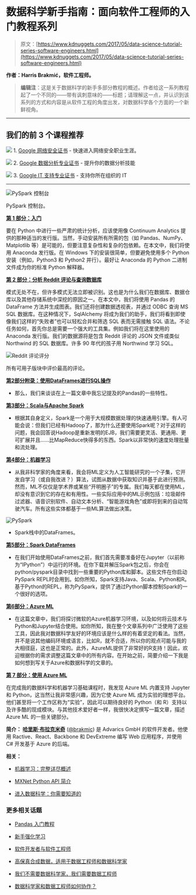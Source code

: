 # 数据科学新手指南：面向软件工程师的入门教程系列

> 原文：[https://www.kdnuggets.com/2017/05/data-science-tutorial-series-software-engineers.html](https://www.kdnuggets.com/2017/05/data-science-tutorial-series-software-engineers.html)

**作者：Harris Brakmić，软件工程师。**

> **编辑注**：这是关于数据科学的新手多部分教程的概述。作者给这一系列教程起了一个不同的——带有讽刺意味的——标题；请理解这一点，并认识到该系列的方式和内容是从软件工程的角度出发，对数据科学各个方面的一个新鲜视角。

* * *

## 我们的前 3 个课程推荐

![](../Images/0244c01ba9267c002ef39d4907e0b8fb.png) 1\. [Google 网络安全证书](https://www.kdnuggets.com/google-cybersecurity) - 快速进入网络安全职业生涯。

![](../Images/e225c49c3c91745821c8c0368bf04711.png) 2\. [Google 数据分析专业证书](https://www.kdnuggets.com/google-data-analytics) - 提升你的数据分析技能

![](../Images/0244c01ba9267c002ef39d4907e0b8fb.png) 3\. [Google IT 支持专业证书](https://www.kdnuggets.com/google-itsupport) - 支持你所在组织的 IT

* * *

![PySpark 控制台](../Images/4ae095edf852180b5162a23294b12e52.png)

PySpark 控制台。

**[第 1 部分：入门](http://blog.brakmic.com/data-science-for-losers/)**

要在 Python 中进行一些严肃的统计分析，应该使用像 Continuum Analytics 提供的那种适当的发行版。当然，手动安装所有所需的包（如 Pandas、NumPy、Matplotlib 等）是可能的，但要注意复杂性和复杂的包依赖。在本文中，我们将使用 Anaconda 发行版。在 Windows 下的安装很简单，但要避免使用多个 Python 安装（例如，Python3 和 Python2 并行）。最好让 Anaconda 的 Python 二进制文件成为你的标准 Python 解释器。

**[第 2 部分：分析 Reddit 评论与查询数据库](http://blog.brakmic.com/data-science-for-losers-part-2/)**

模式无处不在，但许多模式无法立即被识别。这也是为什么我们在数据库、数据仓库以及其他存储系统中深挖的原因之一。在本文中，我们将使用 Pandas 的 DataFrame 方法并生成图表。我们还将创建数据透视表，并通过 ODBC 查询 MS SQL 数据库。在这种情况下，SqlAlchemy 将成为我们的助手，我们将看到即使像我们这样的“失败者”也可以轻松合并和筛选 SQL 表而无需接触 SQL 语法。不论任务如何，首先你总是需要一个强大的工具集。例如我们将在这里使用的 Anaconda 发行版。我们的数据源将是包含 Reddit 评论的 JSON 文件或类似 Northwind 的 SQL 数据库。许多 90 年代的孩子用 Northwind 学习 SQL。

![Reddit 评论评分](../Images/cee5b84ed2764fddb38d5668cbeb509b.png)

所有可用子版块中评价最高的评论。

**[第2部分附录：使用DataFrames进行SQL操作](http://blog.brakmic.com/data-science-for-losers-part-2-addendum/)**

-   那么，我们来谈谈在上一篇文章中我忘记提及的Pandas的一些特性。

**[第3部分：Scala与Apache Spark](http://blog.brakmic.com/data-science-for-losers-part-3-scala-apache-spark/)**

-   根据其自身定义，Spark是一个用于大规模数据处理的快速通用引擎。有人可能会说：但我们已经有Hadoop了，那为什么还要使用Spark呢？对于这样的问题，我会回答说Hadoop是重新发明的EJB，我们需要更灵活、更通用、更可扩展并且……比MapReduce快得多的东西。Spark以非常快的速度处理批量和流处理。

**[第4部分：机器学习](http://blog.brakmic.com/data-science-for-losers-part-4-machine-learning/)**

-   从我非科学家的角度来看，我会将ML定义为人工智能研究的一个子集，它开发自学习（或自我改进？）算法，试图从数据中获取知识并基于此进行预测。然而，ML不仅仅是学术界或某些“开明圈子”的专属。我们每天都在使用ML，却没有意识到它的存在和有用性。一些实际应用中的ML示例包括：垃圾邮件过滤器、语音识别软件、自动文本分析、“智能游戏角色”或即将到来的自动驾驶汽车。所有这些实体都基于一些ML算法做出决策。

![PySpark](../Images/65b89b9396498da22b3e6822b9a735ae.png)

-   Spark栈中的DataFrames。

**[第5部分：Spark DataFrames](http://blog.brakmic.com/data-science-for-losers-part-5-spark-dataframes/)**

-   在我们开始使用DataFrames之前，我们首先需要准备好在Jupyter（以前称为“IPython”）中运行的环境。在你下载并解压Spark包之后，你会在python/pyspark目录中找到一些重要的Python库和脚本。这些文件在你启动PySpark REPL时会用到。如你所知，Spark支持Java、Scala、Python和R。基于Python的REPL，称为PySpark，提供了通过Python脚本控制Spark的一个很好的选项。

**[第6部分：Azure ML](http://blog.brakmic.com/data-science-for-losers-part-6-azure-ml/)**

-   在这篇文章中，我们将探讨微软的Azure机器学习环境，以及如何将云技术与Python和Jupyter结合使用。如你所知，我在整个文章系列中广泛使用了这些工具，因此我对数据科学友好的环境应该是什么样的有着坚定的看法。当然，并不是说其他编码环境或语言，比如R，就不合适，所以你的观点可能与我的大相径庭，这也是正常的。此外，AzureML提供了非常好的R支持！因此，欢迎根据你的需求调整这篇文章中的所有内容。在开始之前，简要介绍一下我是如何想到写关于Azure和数据科学的文章的。

**[第 7 部分：使用 Azure ML](http://blog.brakmic.com/data-science-for-losers-part-7-using-azure-ml/)**

在完成我的数据科学和机器学习基础课程时，我发现 Azure ML 内置支持 Jupyter 和 Python，这当然让我非常感兴趣，因为它使 Azure ML 成为实验的理想平台。他们甚至将一个工作区称为“实验”，因此可以期待良好的 Python（和 R）支持以及许多酷的现成模块。与其他技术爱好者一样，我很快决定撰写一篇文章，描述 Azure ML 的一些关键部分。

**简介： [哈里斯·布拉克米奇](http://blog.brakmic.com/)** ([@brakmic](https://twitter.com/brakmic)) 是 Advarics GmbH 的软件开发者。他使用 Ractive、React、Backbone 和 DevExtreme 编写 Web 应用程序，并使用 C# 开发基于 Azure 的后端。

**相关：**

+   [机器学习：完整详尽概述](/2016/10/machine-learning-complete-detailed-overview.html)

+   [MXNet Python API 简介]( /2017/05/intro-mxnet-python-api.html)

+   [进入数据科学：你需要知道的]( /2017/05/data-science-need-to-know.html)

### 更多相关话题

+   [Pandas 入门教程](https://www.kdnuggets.com/2022/03/introductory-pandas-tutorial.html)

+   [新手强化学习](https://www.kdnuggets.com/2022/05/reinforcement-learning-newbies.html)

+   [软件开发者与软件工程师](https://www.kdnuggets.com/2022/05/software-developer-software-engineer.html)

+   [高保真合成数据，适用于数据工程师和数据科学家](https://www.kdnuggets.com/2022/tonic-high-fidelity-synthetic-data-engineers-scientists-alike.html)

+   [我们不需要数据科学家，我们需要数据工程师](https://www.kdnuggets.com/2021/02/dont-need-data-scientists-need-data-engineers.html)

+   [数据科学家和数据工程师如何协作？](https://www.kdnuggets.com/2022/08/data-scientists-data-engineers-work-together.html)
